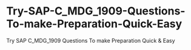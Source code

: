 # Try-SAP-C_MDG_1909-Questions-To-make-Preparation-Quick-Easy
Try SAP C_MDG_1909 Questions To make Preparation Quick &amp; Easy
